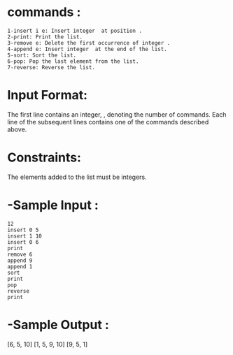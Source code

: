 # commands :
```
1-insert i e: Insert integer  at position .
2-print: Print the list.
3-remove e: Delete the first occurrence of integer .
4-append e: Insert integer  at the end of the list.
5-sort: Sort the list.
6-pop: Pop the last element from the list.
7-reverse: Reverse the list.
```
# Input Format:

The first line contains an integer, , denoting the number of commands.
Each line  of the  subsequent lines contains one of the commands described above.

# Constraints:

The elements added to the list must be integers.

# -Sample Input :
```
12
insert 0 5
insert 1 10
insert 0 6
print
remove 6
append 9
append 1
sort
print
pop
reverse
print
```
# -Sample Output :

[6, 5, 10]
[1, 5, 9, 10]
[9, 5, 1]
